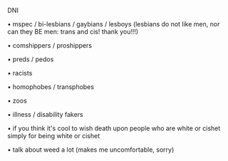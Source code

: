 DNI

• mspec / bi-lesbians / gaybians / lesboys (lesbians do not like men, nor can they BE men: trans and cis! thank you!!!)

• comshippers / proshippers

• preds / pedos

• racists

• homophobes / transphobes

• zoos

• illness / disability fakers

• if you think it's cool to wish death upon people who are white or cishet simply for being white or cishet

• talk about weed a lot (makes me uncomfortable, sorry)

